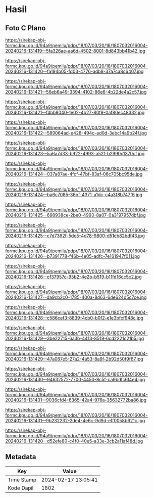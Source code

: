 # Hasil

## Foto C Plano

https://sirekap-obj-formc.kpu.go.id/94a9/pemilu/pdpr/18/07/03/20/16/1807032016004-20240216-131419--5fa326ae-aa6d-4502-8001-8d843bb41b42.jpg

https://sirekap-obj-formc.kpu.go.id/94a9/pemilu/pdpr/18/07/03/20/16/1807032016004-20240216-131420--fa194b05-fd03-4776-adb8-37a7ca8c6407.jpg

https://sirekap-obj-formc.kpu.go.id/94a9/pemilu/pdpr/18/07/03/20/16/1807032016004-20240216-131421--56eb6a49-3394-4102-86e6-4b22de4a2c57.jpg

https://sirekap-obj-formc.kpu.go.id/94a9/pemilu/pdpr/18/07/03/20/16/1807032016004-20240216-131421--f4bb8040-1e02-4b27-80f9-0af80ec48332.jpg

https://sirekap-obj-formc.kpu.go.id/94a9/pemilu/pdpr/18/07/03/20/16/1807032016004-20240216-131422--589064ad-e428-494c-ad0d-3ebc14a9b24f.jpg

https://sirekap-obj-formc.kpu.go.id/94a9/pemilu/pdpr/18/07/03/20/16/1807032016004-20240216-131423--5a6a7d33-b922-4993-a52f-b2990c1370cf.jpg

https://sirekap-obj-formc.kpu.go.id/94a9/pemilu/pdpr/18/07/03/20/16/1807032016004-20240216-131424--037a87ae-4fcf-47bf-83af-06c705bc95de.jpg

https://sirekap-obj-formc.kpu.go.id/94a9/pemilu/pdpr/18/07/03/20/16/1807032016004-20240216-131424--ba6c7085-36bf-4371-a1dc-c4a3f8b747f6.jpg

https://sirekap-obj-formc.kpu.go.id/94a9/pemilu/pdpr/18/07/03/20/16/1807032016004-20240216-131425--698938ce-2be0-4993-8a07-0a3197957dbf.jpg

https://sirekap-obj-formc.kpu.go.id/94a9/pemilu/pdpr/18/07/03/20/16/1807032016004-20240216-131425--c7d7362f-5dc5-4d78-9800-d51eb82bdf43.jpg

https://sirekap-obj-formc.kpu.go.id/94a9/pemilu/pdpr/18/07/03/20/16/1807032016004-20240216-131426--b7391778-f46b-4e05-adfc-7e161947f011.jpg

https://sirekap-obj-formc.kpu.go.id/94a9/pemilu/pdpr/18/07/03/20/16/1807032016004-20240216-131426--cf37957c-95b2-4e2b-b519-b11fd16cc5c2.jpg

https://sirekap-obj-formc.kpu.go.id/94a9/pemilu/pdpr/18/07/03/20/16/1807032016004-20240216-131427--da9cb2c0-1785-400a-8d63-6de624d5c7ce.jpg

https://sirekap-obj-formc.kpu.go.id/94a9/pemilu/pdpr/18/07/03/20/16/1807032016004-20240216-131428--c586cef3-8839-4cb0-b0f2-e1e3bfcf948c.jpg

https://sirekap-obj-formc.kpu.go.id/94a9/pemilu/pdpr/18/07/03/20/16/1807032016004-20240216-131429--3be22715-6a3b-4413-8519-6cd2221c21b5.jpg

https://sirekap-obj-formc.kpu.go.id/94a9/pemilu/pdpr/18/07/03/20/16/1807032016004-20240216-131429--47a067e5-27a2-4a53-8a9f-2b92d50f9f67.jpg

https://sirekap-obj-formc.kpu.go.id/94a9/pemilu/pdpr/18/07/03/20/16/1807032016004-20240216-131430--94632572-7700-4450-8c5f-ca9bdfc6f4e4.jpg

https://sirekap-obj-formc.kpu.go.id/94a9/pemilu/pdpr/18/07/03/20/16/1807032016004-20240216-131431--9036cfd4-6365-42a4-976a-35632772ba86.jpg

https://sirekap-obj-formc.kpu.go.id/94a9/pemilu/pdpr/18/07/03/20/16/1807032016004-20240216-131431--9b232232-2de4-4e6c-9d9d-eff0058b621c.jpg

https://sirekap-obj-formc.kpu.go.id/94a9/pemilu/pdpr/18/07/03/20/16/1807032016004-20240216-131420--d52efe80-c4f0-40e5-a33e-3cb2a11af48d.jpg


## Metadata

| Key        | Value               |
| ---------- | ------------------- |
| Time Stamp | 2024-02-17 13:05:41 |
| Kode Dapil | 1802                |



